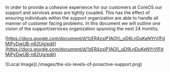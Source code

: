 In order to provide a cohesive experience for our customers at CoreOS our support and services areas are tightly coupled. This has the effect of ensuring individuals within the support organization are able to handle all manner of customer facing problems. In this document we will outline one vision of the support/services organization spanning the next 24 months.

[https://docs.google.com/document/d/1zER4zsiP1AOl\\_oD9LnDuKeNYrVIFdMjPyDwUB-n62Ug/edit](https://docs.google.com/document/d/1zER4zsiP1AOl\_oD9LnDuKeNYrVIFdMjPyDwUB-n62Ug/edit)

!\[Local Image\]\(./images/the-six-levels-of-proactive-support.png\)



